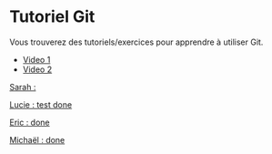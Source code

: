 # Tutoriel Git
Vous trouverez des tutoriels/exercices pour apprendre à utiliser Git.
- <a href="https://youtu.be/i_23KUAEtUM?si=jPhf-NHYDmGYmdgp">Video 1
- <a href="https://youtu.be/lYiE5lBS13E?si=bT7edN2DR_ch-f-Q">Video 2

Sarah : 

Lucie : test done

Eric : done

Michaël : done
